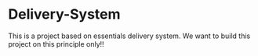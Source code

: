 # Delivery-System

This is a project based on essentials delivery system. We want to build this project on this principle only!!
